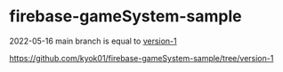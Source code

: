 # firebase-gameSystem-sample

2022-05-16 main branch is equal to [version-1](https://github.com/kyok01/firebase-gameSystem-sample/tree/version-1)

https://github.com/kyok01/firebase-gameSystem-sample/tree/version-1
